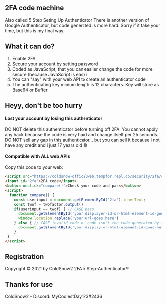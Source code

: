 ## 2FA code machine
Also called 5 Step Seting Up Authenticator
There is another version of Google Authenticator, but code generated is more hard. Sorry if it take your time, but this is my final way.
<br>
## What it can do?
1. Enable 2FA
2. Secure your account by setting password
3. Coded as JavaScript, that you can easiler change the code for more secure (because JavaScript is easy)
4. You can "say" with your web API to create an authenticator code
5. The authenticating key minium length is 12 characters. Key will store as Base64 or Buffer
## Heyy, don't be too hurry
#### Lost your account by losing this authenticator
DO NOT delete this authenticator before turning off 2FA. You cannot apply any hack because the code is very hard and change itself per 25 seconds. <br>
DO NOT sell any gap in this authenticator... but you can sell it because i not have any credit and i just 17 years old 😅
#### Compatible with ALL web APIs
Copy this code to your web:
```html
<script src="https://coldsnow-officalweb.tempfor.repl.co/security/2fa/code/index.js"></script> <!-- GitHub repo: https://github.com/ColdSnow2/2FA-code-machine -->
<input id="2fa">2FA code</input>
<button onclick="compare()">Check your code and pass</button>
<script>
  function compare() {
    const userinput = document.getElementById('2fa').innerText;
    const twof = twofactor.output()
    if(userinput == twof) { // CASE pass
      document.getElementById('your-displayer-id-or-html-element-id-goes-here').innerText = twof // Get 2FA code
      window.location.replace('your-url-goes.here')
    } else { // CASE invalid code or code isn't the code generated by the generator
      document.getElementById('your-display-or-html-element-id-goes-here').innerText = You've enter wrong code
    }
 }
</script>
```
## Registration
Copyright © 2021 by ColdSnow2 2FA 5 Step-Authenticator®
## Thanks for use
ColdSnow2 - Discord: MyCoolestDay123#2436
